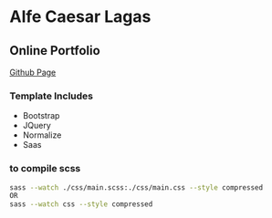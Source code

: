 # Alfe Caesar Lagas
## Online Portfolio

[Github Page](https://alfecaesar.github.io/online-cv/)

### Template Includes

- Bootstrap
- JQuery
- Normalize
- Saas

### to compile scss

```bash
sass --watch ./css/main.scss:./css/main.css --style compressed
OR
sass --watch css --style compressed
```